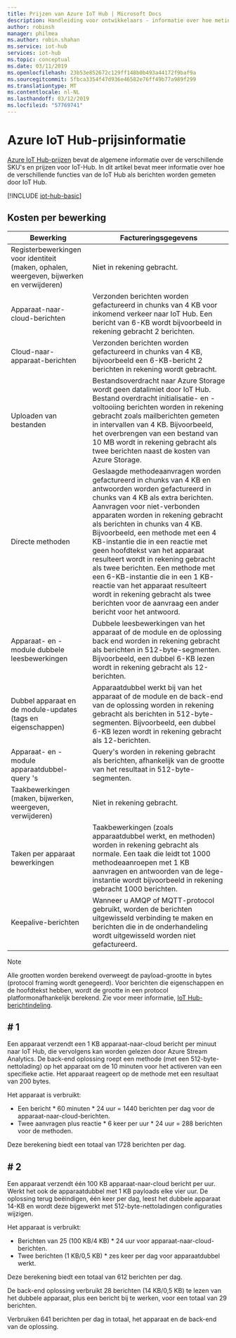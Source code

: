 ```yaml
---
title: Prijzen van Azure IoT Hub | Microsoft Docs
description: Handleiding voor ontwikkelaars - informatie over hoe metingen en prijzen werkt met IoT Hub, met inbegrip van voorbeelden gewerkt.
author: robinsh
manager: philmea
ms.author: robin.shahan
ms.service: iot-hub
services: iot-hub
ms.topic: conceptual
ms.date: 03/11/2019
ms.openlocfilehash: 23b53e852672c129ff148b0b493a44172f9baf9a
ms.sourcegitcommit: 5fbca3354f47d936e46582e76ff49b77a989f299
ms.translationtype: MT
ms.contentlocale: nl-NL
ms.lasthandoff: 03/12/2019
ms.locfileid: "57769741"
---
```

# <a name="azure-iot-hub-pricing-information"></a>Azure IoT Hub-prijsinformatie

[Azure IoT Hub-prijzen](https://azure.microsoft.com/pricing/details/iot-hub) bevat de algemene informatie over de verschillende SKU's en prijzen voor IoT-Hub. In dit artikel bevat meer informatie over hoe de verschillende functies van de IoT Hub als berichten worden gemeten door IoT Hub.

[!INCLUDE [iot-hub-basic](../../includes/iot-hub-basic-partial.md)]

## <a name="charges-per-operation"></a>Kosten per bewerking

| Bewerking | Factureringsgegevens | 
| --------- | ------------------- |
| Registerbewerkingen voor identiteit <br/> (maken, ophalen, weergeven, bijwerken en verwijderen) | Niet in rekening gebracht. |
| Apparaat-naar-cloud-berichten | Verzonden berichten worden gefactureerd in chunks van 4 KB voor inkomend verkeer naar IoT Hub. Een bericht van 6-KB wordt bijvoorbeeld in rekening gebracht 2 berichten. |
| Cloud-naar-apparaat-berichten | Verzonden berichten worden gefactureerd in chunks van 4 KB, bijvoorbeeld een 6-KB-bericht 2 berichten in rekening wordt gebracht. |
| Uploaden van bestanden | Bestandsoverdracht naar Azure Storage wordt geen datalimiet door IoT Hub. Bestand overdracht initialisatie- en -voltooiing berichten worden in rekening gebracht zoals mailberichten gemeten in intervallen van 4 KB. Bijvoorbeeld, het overbrengen van een bestand van 10 MB wordt in rekening gebracht als twee berichten naast de kosten van Azure Storage. |
| Directe methoden | Geslaagde methodeaanvragen worden gefactureerd in chunks van 4 KB en antwoorden worden gefactureerd in chunks van 4 KB als extra berichten. Aanvragen voor niet-verbonden apparaten worden in rekening gebracht als berichten in chunks van 4 KB. Bijvoorbeeld, een methode met een 4 KB-instantie die in een reactie met geen hoofdtekst van het apparaat resulteert wordt in rekening gebracht als twee berichten. Een methode met een 6-KB-instantie die in een 1 KB-reactie van het apparaat resulteert wordt in rekening gebracht als twee berichten voor de aanvraag een ander bericht voor het antwoord. |
| Apparaat- en -module dubbele leesbewerkingen | Dubbele leesbewerkingen van het apparaat of de module en de oplossing back end worden in rekening gebracht als berichten in 512-byte-segmenten. Bijvoorbeeld, een dubbel 6-KB lezen wordt in rekening gebracht als 12-berichten. |
| Dubbel apparaat en de module-updates (tags en eigenschappen) | Apparaatdubbel werkt bij van het apparaat of de module en de back-end van de oplossing worden in rekening gebracht als berichten in 512-byte-segmenten. Bijvoorbeeld, een dubbel 6-KB lezen wordt in rekening gebracht als 12-berichten. |
| Apparaat- en -module apparaatdubbel-query 's | Query's worden in rekening gebracht als berichten, afhankelijk van de grootte van het resultaat in 512-byte-segmenten. |
| Taakbewerkingen <br/> (maken, bijwerken, weergeven, verwijderen) | Niet in rekening gebracht. |
| Taken per apparaat bewerkingen | Taakbewerkingen (zoals apparaatdubbel werkt, en methoden) worden in rekening gebracht als normale. Een taak die leidt tot 1000 methodeaanroepen met 1 KB aanvragen en antwoorden van de lege-instantie wordt bijvoorbeeld in rekening gebracht 1000 berichten. |
| Keepalive-berichten | Wanneer u AMQP of MQTT-protocol gebruikt, worden de berichten uitgewisseld verbinding te maken en berichten die in de onderhandeling wordt uitgewisseld worden niet gefactureerd. |

> [!NOTE]
> Alle grootten worden berekend overweegt de payload-grootte in bytes (protocol framing wordt genegeerd). Voor berichten die eigenschappen en de hoofdtekst hebben, wordt de grootte in een protocol platformonafhankelijk berekend. Zie voor meer informatie, [IoT Hub-berichtindeling](iot-hub-devguide-messages-construct.md).

## <a name="example-1"></a># 1

Een apparaat verzendt een 1 KB apparaat-naar-cloud bericht per minuut naar IoT Hub, die vervolgens kan worden gelezen door Azure Stream Analytics. De back-end oplossing roept een methode (met een 512-byte-nettolading) op het apparaat om de 10 minuten voor het activeren van een specifieke actie. Het apparaat reageert op de methode met een resultaat van 200 bytes.

Het apparaat is verbruikt:

* Een bericht * 60 minuten * 24 uur = 1440 berichten per dag voor de apparaat-naar-cloud-berichten.
* Twee aanvragen plus reactie * 6 keer per uur * 24 uur = 288 berichten voor de methoden.

Deze berekening biedt een totaal van 1728 berichten per dag.

## <a name="example-2"></a># 2

Een apparaat verzendt één 100 KB apparaat-naar-cloud bericht per uur. Werkt het ook de apparaatdubbel met 1 KB payloads elke vier uur. De oplossing terug beëindigen, één keer per dag, leest het dubbele apparaat 14-KB en wordt deze bijgewerkt met 512-byte-nettoladingen configuraties wijzigen.

Het apparaat is verbruikt:

* Berichten van 25 (100 KB/4 KB) * 24 uur voor apparaat-naar-cloud-berichten.
* Twee berichten (1 KB/0,5 KB) * zes keer per dag voor apparaatdubbel werkt.

Deze berekening biedt een totaal van 612 berichten per dag.

De back-end oplossing verbruikt 28 berichten (14 KB/0,5 KB) te lezen van het dubbele apparaat, plus een bericht bij te werken, voor een totaal van 29 berichten.

Verbruiken 641 berichten per dag in totaal, het apparaat en de back-end van de oplossing.
